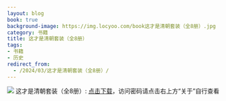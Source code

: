 ```yaml
---
layout: blog
book: true
background-image: https://img.locyoo.com/book这才是清朝套装（全8册）.jpg
category: 书籍
title: 这才是清朝套装（全8册）
tags:
- 书籍
- 历史
redirect_from:
  - /2024/03/这才是清朝套装（全8册）/
---
```

![](https://img.locyoo.com/book这才是清朝套装（全8册）.jpg)
这才是清朝套装（全8册）: <a name = "ref1" href="https://url18.ctfile.com/f/50983618-1418301977-7b7833?p=3619">点击下载</a>，访问密码请点击右上方“关于”自行查看